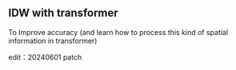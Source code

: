 ## IDW with transformer 

To Improve accuracy (and learn how to process this kind of spatial information in transformer)

edit：20240601 
    patch